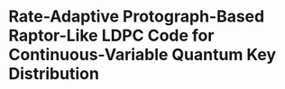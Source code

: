 # Rate-Adaptive Protograph-Based Raptor-Like LDPC Code for Continuous-Variable Quantum Key Distribution
